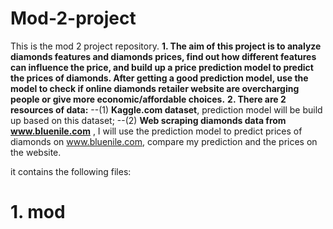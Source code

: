 # Mod-2-project
This is the mod 2 project repository. 
__1. The aim of this project is to analyze diamonds features and diamonds prices, find out how different features can influence the price, and build up a price prediction model to predict the prices of diamonds. After getting a good prediction model, use the model to check if online diamonds retailer website are overcharging people or give more economic/affordable choices.__
__2. There are 2 resources of data:__
--(1) __Kaggle.com dataset__, prediction model will be build up based on this dataset; 
--(2) __Web scraping diamonds data from www.bluenile.com__ , I will use the prediction model to predict prices of diamonds on www.bluenile.com, compare my prediction and the prices on the website. 

it contains the following files:

# 1. mod
